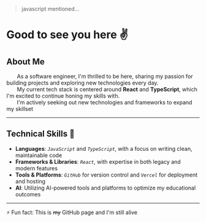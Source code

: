 > javascript mentioned...
# Good to see you here ✌
## About Me

&nbsp;&nbsp;&nbsp;&nbsp;&nbsp;&nbsp;&nbsp;As a software engineer, I'm thrilled to be here, sharing my passion for building projects and exploring new technologies every day.
<br/>
&nbsp;&nbsp;&nbsp;&nbsp;&nbsp;&nbsp;&nbsp;My current tech stack is centered around **React** and **TypeScript**, which I'm excited to continue honing my skills with.
<br/>
&nbsp;&nbsp;&nbsp;&nbsp;&nbsp;&nbsp;&nbsp;I'm actively seeking out new technologies and frameworks to expand my skillset

---

## Technical Skills 🍴

- **Languages**: *`JavaScript`* and *`TypeScript`*, with a focus on writing clean, maintainable code
- **Frameworks & Libraries**: *`React`*, with expertise in both legacy and modern features
- **Tools & Platforms**: *`GitHub`* for version control and *`Vercel`* for deployment and hosting
- **AI**: Utilizing AI-powered tools and platforms to optimize my educational outcomes

---

 ⚡ Fun fact: This is ~~my~~ GitHub page and I'm still alive
<!--
**KooWeso/KooWeso** is a ✨ _special_ ✨ repository because its `README.md` (this file) appears on your GitHub profile.

Here are some ideas to get you started:

- 🔭 I’m currently working on ...
- 🌱 I’m currently learning ...
- 👯 I’m looking to collaborate on ...
- 🤔 I’m looking for help with ...
- 💬 Ask me about ...
- 📫 How to reach me: ...
- 😄 Pronouns: ...
- 
-->
